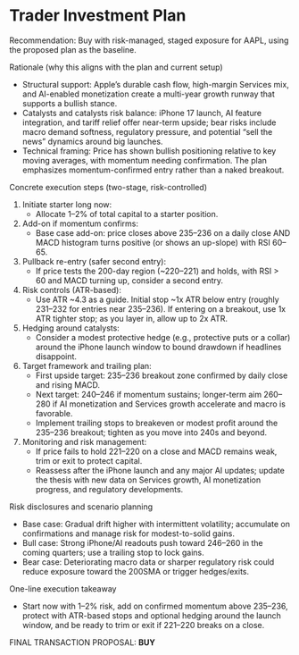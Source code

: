 # Trader Investment Plan

Recommendation: Buy with risk-managed, staged exposure for AAPL, using the proposed plan as the baseline.

Rationale (why this aligns with the plan and current setup)
- Structural support: Apple’s durable cash flow, high-margin Services mix, and AI-enabled monetization create a multi-year growth runway that supports a bullish stance.
- Catalysts and catalysts risk balance: iPhone 17 launch, AI feature integration, and tariff relief offer near-term upside; bear risks include macro demand softness, regulatory pressure, and potential “sell the news” dynamics around big launches.
- Technical framing: Price has shown bullish positioning relative to key moving averages, with momentum needing confirmation. The plan emphasizes momentum-confirmed entry rather than a naked breakout.

Concrete execution steps (two-stage, risk-controlled)
1) Initiate starter long now:
   - Allocate 1–2% of total capital to a starter position.
2) Add-on if momentum confirms:
   - Base case add-on: price closes above 235–236 on a daily close AND MACD histogram turns positive (or shows an up-slope) with RSI 60–65.
3) Pullback re-entry (safer second entry):
   - If price tests the 200-day region (~220–221) and holds, with RSI > 60 and MACD turning up, consider a second entry.
4) Risk controls (ATR-based):
   - Use ATR ~4.3 as a guide. Initial stop ~1x ATR below entry (roughly 231–232 for entries near 235–236). If entering on a breakout, use 1x ATR tighter stop; as you layer in, allow up to 2x ATR.
5) Hedging around catalysts:
   - Consider a modest protective hedge (e.g., protective puts or a collar) around the iPhone launch window to bound drawdown if headlines disappoint.
6) Target framework and trailing plan:
   - First upside target: 235–236 breakout zone confirmed by daily close and rising MACD.
   - Next target: 240–246 if momentum sustains; longer-term aim 260–280 if AI monetization and Services growth accelerate and macro is favorable.
   - Implement trailing stops to breakeven or modest profit around the 235–236 breakout; tighten as you move into 240s and beyond.
7) Monitoring and risk management:
   - If price fails to hold 221–220 on a close and MACD remains weak, trim or exit to protect capital.
   - Reassess after the iPhone launch and any major AI updates; update the thesis with new data on Services growth, AI monetization progress, and regulatory developments.

Risk disclosures and scenario planning
- Base case: Gradual drift higher with intermittent volatility; accumulate on confirmations and manage risk for modest-to-solid gains.
- Bull case: Strong iPhone/AI readouts push toward 246–260 in the coming quarters; use a trailing stop to lock gains.
- Bear case: Deteriorating macro data or sharper regulatory risk could reduce exposure toward the 200SMA or trigger hedges/exits.

One-line execution takeaway
- Start now with 1–2% risk, add on confirmed momentum above 235–236, protect with ATR-based stops and optional hedging around the launch window, and be ready to trim or exit if 221–220 breaks on a close.

FINAL TRANSACTION PROPOSAL: **BUY**
